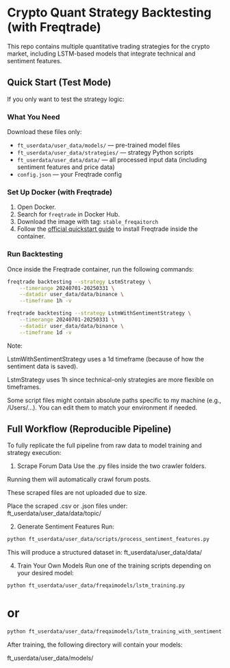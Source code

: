 # Crypto Quant Strategy Backtesting (with Freqtrade)

This repo contains multiple quantitative trading strategies for the crypto market, including LSTM-based models that integrate technical and sentiment features.

## Quick Start (Test Mode)

If you only want to test the strategy logic:

### What You Need

Download these files only:

- `ft_userdata/user_data/models/` — pre-trained model files
- `ft_userdata/user_data/strategies/` — strategy Python scripts
- `ft_userdata/user_data/data/` — all processed input data (including sentiment features and price data)
- `config.json` — your Freqtrade config

### Set Up Docker (with Freqtrade)

1. Open Docker.
2. Search for `freqtrade` in Docker Hub.
3. Download the image with tag: `stable_freqaitorch`
4. Follow the [official quickstart guide](https://www.freqtrade.io/en/stable/docker_quickstart/) to install Freqtrade inside the container.

### Run Backtesting

Once inside the Freqtrade container, run the following commands:

```bash
freqtrade backtesting --strategy LstmStrategy \
    --timerange 20240701-20250331 \
    --datadir user_data/data/binance \
    --timeframe 1h -v

freqtrade backtesting --strategy LstmWithSentimentStrategy \
    --timerange 20240701-20250331 \
    --datadir user_data/data/binance \
    --timeframe 1d -v
```

Note:

LstmWithSentimentStrategy uses a 1d timeframe (because of how the sentiment data is saved).

LstmStrategy uses 1h since technical-only strategies are more flexible on timeframes.

Some script files might contain absolute paths specific to my machine (e.g., /Users/...). You can edit them to match your environment if needed.



## Full Workflow (Reproducible Pipeline)

To fully replicate the full pipeline from raw data to model training and strategy execution:

1. Scrape Forum Data
Use the .py files inside the two crawler folders.

Running them will automatically crawl forum posts.

These scraped files are not uploaded due to size.

Place the scraped .csv or .json files under:
ft_userdata/user_data/data/topic/

2. Generate Sentiment Features
Run:
```bash
python ft_userdata/user_data/scripts/process_sentiment_features.py
```
This will produce a structured dataset in:
ft_userdata/user_data/data/

4. Train Your Own Models
Run one of the training scripts depending on your desired model:
```bash
python ft_userdata/user_data/freqaimodels/lstm_training.py
```

# or
```bash
python ft_userdata/user_data/freqaimodels/lstm_training_with_sentiment.py
```
After training, the following directory will contain your models:

ft_userdata/user_data/models/
